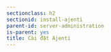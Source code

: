 ```yaml
---
sectionclass: h2
sectionid: install-ajenti
parent-id: server-administration
is-parent: yes
title: Cài đặt Ajenti
---
```



